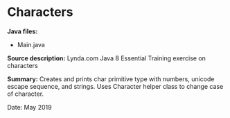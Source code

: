 # Characters

**Java files:**
* Main.java

**Source description:** Lynda.com Java 8 Essential Training exercise on characters

**Summary:** Creates and prints char primitive type with numbers, unicode escape sequence, and strings. Uses Character helper class to change case of character.

Date: May 2019